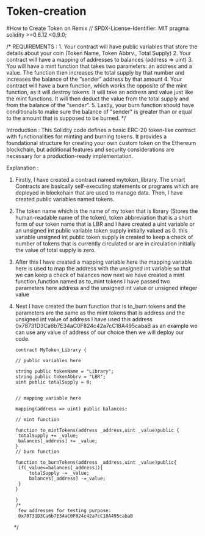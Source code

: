 # Token-creation
#How to Create Token on Remix
// SPDX-License-Identifier: MIT
pragma solidity >=0.6.12 <0.9.0;

/*
       REQUIREMENTS :
    1. Your contract will have public variables that store the details about your coin (Token Name, Token Abbrv., Total Supply)
    2. Your contract will have a mapping of addresses to balances (address => uint)
    3. You will have a mint function that takes two parameters: an address and a value. 
       The function then increases the total supply by that number and increases the balance 
       of the “sender” address by that amount
    4. Your contract will have a burn function, which works the opposite of the mint function, as it will destroy tokens. 
       It will take an address and value just like the mint functions. It will then deduct the value from the total supply 
       and from the balance of the “sender”.
    5. Lastly, your burn function should have conditionals to make sure the balance of "sender" is greater than or equal 
       to the amount that is supposed to be burned.
*/

Introduction :
This Solidity code defines a basic ERC-20 token-like contract with functionalities for minting and burning tokens. It provides a foundational structure for creating your own custom token on the Ethereum blockchain, but additional features and security considerations are necessary for a production-ready implementation.


Explanation :

1. Firstly, I have created a contract named mytoken_library. The smart Contracts are basically self-executing statements or programs which are deployed in blockchain that are used to manage data. Then, I have created public variables named tokens. 
2. The token name which is the name of my token that is library (Stores the human-readable name of the token), token abbreviation that is a short form of our token name that is LBR and I have created a uint variable or an unsigned int public variable token supply initially valued as 0. this variable unsigned int public token supply is created to keep a check of number of tokens that is currently circulated or are in circulation initially the value of total supply is zero.
3. After this I have created a mapping variable here the mapping variable here is used to map the address with the unsigned int variable so that we can keep a check of balances now next we have created a mint function,function named as to_mint tokens I have passed two parameters here address and the unsigned int value or unsigned integer value
4. Next I have created the burn function that is to_burn tokens and the parameters are the same as the mint tokens that is address and the unsigned int value of address I have used this address 0x78731D3Ca6b7E34aC0F824c42a7cC18A495cabaB as an example we can use any value of address of our choice then we will deploy our code.


       contract MyToken_Library {

       // public variables here

       string public tokenName = "Library";
       string public tokenAbbrv = "LBR";
       uint public totalSupply = 0;


       // mapping variable here

       mapping(address => uint) public balances;

       // mint function

       function to_mintTokens(address _address,uint _value)public {
        totalSupply += _value;
        balances[_address] += _value;
       }
       // burn function

       function to_burnTokens(address _address,uint _value)public{
        if(_value<=balances[_address]){
            totalSupply -= _value;
            balances[_address] -=_value;
        }
       }

       }
       /*
        few addresses for testing purpose:
        0x78731D3Ca6b7E34aC0F824c42a7cC18A495cabaB
          */

      

